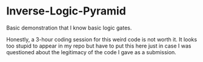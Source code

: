 # Inverse-Logic-Pyramid
Basic demonstration that I know basic logic gates.

Honestly, a 3-hour coding session for this weird code is not worth it. It looks too stupid to appear in my repo but have to put this here just in case I was questioned about the legitimacy of the code I gave as a submission.
